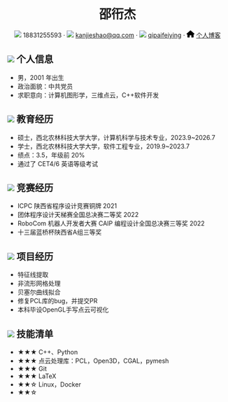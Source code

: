 



<center>
     <h1>邵衎杰</h1>
     <div>
         <span>
             <img src="assets/phone-solid.svg" width="18px">
             18831255593
         </span>
         ·
         <span>
             <img src="assets/envelope-solid.svg" width="18px">
             <a href="mailto:kanjieshao@qq.com">kanjieshao@qq.com</a>
         </span>
         ·
         <span>
             <img src="assets/github-brands.svg" width="18px">
             <a href="https://github.com/qipaifeiying">qipaifeiying</a>
         </span>
         ·
         <span>
             <img src="assets/house-solid.svg" width="18px">
             <a href="https://blog.csdn.net/qq_45488453?spm=1000.2115.3001.5343">个人博客</a>
         </span>
     </div>
 </center>





 ## <img src="assets/info-circle-solid.svg" width="30px"> 个人信息 

 - 男，2001 年出生
 - 政治面貌：中共党员
 - 求职意向：计算机图形学，三维点云，C++软件开发

## <img src="assets/graduation-cap-solid.svg" width="30px"> 教育经历

- 硕士，西北农林科技大学大学，计算机科学与技术专业，2023.9~2026.7
- 学士，西北农林科技大学大学，软件工程专业，2019.9~2023.7
- 绩点：3.5，年级前 20%
- 通过了 CET4/6 英语等级考试

## <img src="assets/briefcase-solid.svg" width="30px"> 竞赛经历

- ICPC 陕西省程序设计竞赛铜牌  2021
- 团体程序设计天梯赛全国总决赛二等奖 2022
- RoboCom 机器人开发者大赛 CAIP 编程设计全国总决赛三等奖 2022
- 十三届蓝桥杯陕西省A组三等奖

## <img src="assets/project-diagram-solid.svg" width="30px"> 项目经历

- 特征线提取
- 非流形网格处理
- 贝塞尔曲线拟合
- 修复PCL库的bug，并提交PR
- 本科毕设OpenGL手写点云可视化

## <img src="assets/tools-solid.svg" width="30px"> 技能清单

- ★★★ C++、Python
- ★★★ 点云处理库：PCL，Open3D，CGAL，pymesh
- ★★★ Git
- ★★★ LaTeX
- ★★☆ Linux，Docker
- ★★☆ 





<!-- 标签logo <link rel="icon" href="https://qipaifeiying.oss-cn-beijing.aliyuncs.com/%E5%9B%BE%E7%89%87/202409261801708.jpg" type="image/jpg"> 放在html文件title标签后面head标签前面 -->
